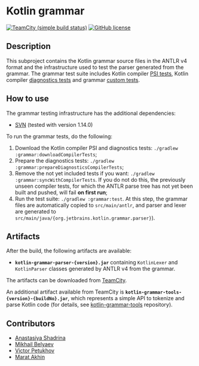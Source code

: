 # Kotlin grammar

[![TeamCity (simple build status)](https://img.shields.io/teamcity/https/teamcity.jetbrains.com/e/Kotlin_Spec_GrammarMaster.svg?style=flat)](https://teamcity.jetbrains.com/viewType.html?buildTypeId=Kotlin_Spec_GrammarMaster&branch_Kotlin_dev=%3Cdefault%3E&tab=buildTypeStatusDiv)
[![GitHub license](https://img.shields.io/badge/license-Apache%20License%202.0-blue.svg?style=flat)](https://www.apache.org/licenses/LICENSE-2.0)

## Description

This subproject contains the Kotlin grammar source files in the ANTLR v4 format and the infrastructure used to test the parser generated from the grammar.
The grammar test suite includes Kotlin compiler [PSI tests](https://github.com/JetBrains/kotlin/tree/master/compiler/testData/psi), Kotlin compiler [diagnostics tests](https://github.com/JetBrains/kotlin/tree/master/compiler/testData/diagnostics/tests) and grammar [custom tests](./testData/grammar).

## How to use

The grammar testing infrastructure has the additional dependencies:

* [SVN](https://subversion.apache.org/) (tested with version 1.14.0)

To run the grammar tests, do the following:

1. Download the Kotlin compiler PSI and diagnostics tests: `./gradlew :grammar:downloadCompilerTests`;
2. Prepare the diagnostics tests: `./gradlew :grammar:prepareDiagnosticsCompilerTests`;
3. Remove the not yet included tests if you want: `./gradlew :grammar:syncWithCompilerTests`.
   If you do not do this, the previously unseen compiler tests, for which the ANTLR parse tree has not yet been built and pushed, will fail **on first run**;
4. Run the test suite: `./gradlew :grammar:test`.
   At this step, the grammar files are automatically copied to `src/main/antlr`, and parser and lexer are generated to `src/main/java/{org.jetbrains.kotlin.grammar.parser}`).

## Artifacts

After the build, the following artifacts are available:

- **`kotlin-grammar-parser-{version}.jar`** containing `KotlinLexer` and `KotlinParser` classes generated by ANTLR v4 from the grammar.

The artifacts can be downloaded from [TeamCity](https://teamcity.jetbrains.com/viewType.html?buildTypeId=Kotlin_Spec_GrammarMaster).

An additional artifact available from TeamCity is **`kotlin-grammar-tools-{version}-{buildNo}.jar`**, which represents a simple API to tokenize and parse Kotlin code (for details, see [kotlin-grammar-tools](https://github.com/Kotlin/kotlin-grammar-tools) repository).

## Contributors

- [Anastasiya Shadrina](https://github.com/shadrina)
- [Mikhail Belyaev](https://github.com/belyaev-mikhail)
- [Victor Petukhov](https://github.com/PetukhovVictor)
- [Marat Akhin](https://github.com/ice-phoenix)
